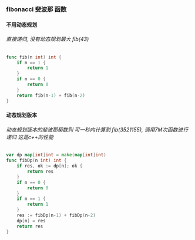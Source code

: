 ### fibonacci 斐波那 函数

#### 不用动态规划
###### 直接递归, 没有动态规划最大 fib(43)
```go
func fib(n int) int {
	if n == 1 {
		return 1
	}
	if n == 0 {
		return 0
	}
	return fib(n-1) + fib(n-2)
}
```


#### 动态规划版本
###### 动态规划版本的斐波那契数列 可一秒内计算到 fib(3521155), 调用7M次函数进行递归 这是c++的性能
```go
var dp map[int]int = make(map[int]int)
func fibDp(n int) int {
	if res, ok := dp[n]; ok {
		return res
	}
	if n == 0 {
		return 0
	}
	if n == 1 {
		return 1
	}
	res := fibDp(n-1) + fibDp(n-2)
	dp[n] = res
	return res
}
```